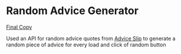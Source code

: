 # Random Advice Generator

[Final Copy](https://random-advice-generator.superhi.com/)

Used an API for random advice quotes from [Advice Slip](https://adviceslip.com/) to generate a random piece of advice for every load and click of random button
